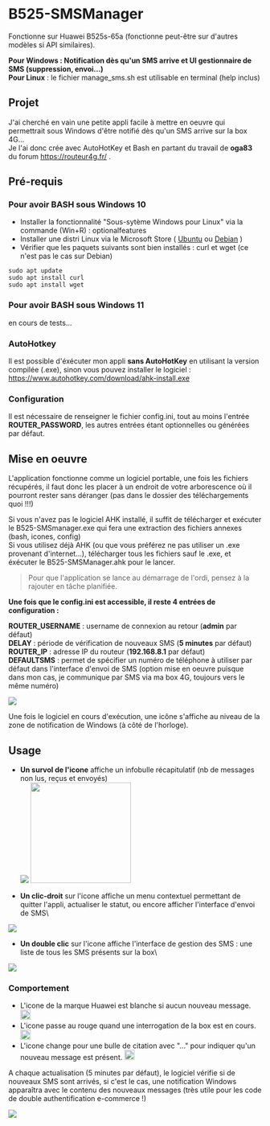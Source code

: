 # B525-SMSManager
Fonctionne sur Huawei B525s-65a (fonctionne peut-être sur d'autres modèles si API similaires).

**Pour Windows : Notification dès qu'un SMS arrive et UI gestionnaire de SMS (suppression, envoi...)** \
**Pour Linux** : le fichier manage_sms.sh est utilisable en terminal (help inclus)

## Projet
J'ai cherché en vain une petite appli facile à mettre en oeuvre qui permettrait sous Windows d'être notifié dès qu'un SMS arrive sur la box 4G... \
Je l'ai donc crée avec AutoHotKey et Bash en partant du travail de **oga83** du forum https://routeur4g.fr/ . 

## Pré-requis
### Pour avoir BASH sous Windows 10
* Installer la fonctionnalité "Sous-sytème Windows pour Linux" via la commande (Win+R) : optionalfeatures
* Installer une distri Linux via le Microsoft Store ( [Ubuntu](https://www.microsoft.com/store/productId/9NBLGGH4MSV6) ou [Debian](https://www.microsoft.com/store/productId/9MSVKQC78PK6) )
* Vérifier que les paquets suivants sont bien installés : curl et wget (ce n'est pas le cas sur Debian)

```
sudo apt update
sudo apt install curl
sudo apt install wget
```
### Pour avoir BASH sous Windows 11
en cours de tests...

### AutoHotkey
Il est possible d'éxécuter mon appli **sans AutoHotKey** en utilisant la version compilée (.exe), sinon vous pouvez installer le logiciel : https://www.autohotkey.com/download/ahk-install.exe

### Configuration
Il est nécessaire de renseigner le fichier config.ini, tout au moins l'entrée **ROUTER_PASSWORD**, les autres entrées étant optionnelles ou générées par défaut.

## Mise en oeuvre
L'application fonctionne comme un logiciel portable, une fois les fichiers récupérés, il faut donc les placer à un endroit de votre arborescence où il pourront rester sans déranger (pas dans le dossier des téléchargements quoi !!!) 

Si vous n'avez pas le logiciel AHK installé, il suffit de télécharger et exécuter le B525-SMSmanager.exe qui fera une extraction des fichiers annexes (bash, icones, config) \
Si vous utilisez déjà AHK (ou que vous préférez ne pas utiliser un .exe provenant d'internet...), télécharger tous les fichiers sauf le .exe, et éxécuter le B525-SMSManager.ahk pour le lancer. 

> Pour que l'application se lance au démarrage de l'ordi, pensez à la rajouter en tâche planifiée. 

**Une fois que le config.ini est accessible, il reste 4 entrées de configuration :**

**ROUTER_USERNAME** : username de connexion au retour (**admin** par défaut)\
**DELAY** : période de vérification de nouveaux SMS (**5 minutes** par défaut)\
**ROUTER_IP** : adresse IP du routeur (**192.168.8.1** par défaut)\
**DEFAULTSMS** : permet de spécifier un numéro de téléphone à utiliser par défaut dans l'interface d'envoi de SMS (option mise en oeuvre puisque dans mon cas, je communique par SMS via ma box 4G, toujours vers le même numéro)

<img src="https://routeur4g.fr/discussions/uploads/editor/tz/j56x2d0tsxvy.png"/>

Une fois le logiciel en cours d'exécution, une icône s'affiche au niveau de la zone de notification de Windows (à côté de l'horloge). 

## Usage
* **Un survol de l'icone** affiche un infobulle récapitulatif (nb de messages non lus, reçus et envoyés)\
<img src="https://routeur4g.fr/discussions/uploads/editor/pl/cvhervm1yshb.png"/> <img src="https://routeur4g.fr/discussions/uploads/editor/hx/grt69n654unr.png" width="200px"/>

* **Un clic-droit** sur l'icone affiche un menu contextuel permettant de quitter l'appli, actualiser le statut, ou encore afficher l'interface d'envoi de SMS\
<img src="https://routeur4g.fr/discussions/uploads/editor/fl/9vyzxgu0kjx6.png"/>

* **Un double clic** sur l'icone affiche l'interface de gestion des SMS : une liste de tous les SMS présents sur la box\
<img src="https://routeur4g.fr/discussions/uploads/editor/1d/2hoxc4rfc9ij.png"/>

### Comportement
* L'icone de la marque Huawei est blanche si aucun nouveau message. <img src="noSMS.ico" width="20px"/>
* L'icone passe au rouge quand une interrogation de la box est en cours. <img src="load.ico" width="20px" />
* L'icone change pour une bulle de citation avec "..." pour indiquer qu'un nouveau message est présent. <img src="more.ico" width="20px"/>

A chaque actualisation (5 minutes par défaut), le logiciel vérifie si de nouveaux SMS sont arrivés, si c'est le cas, une notification Windows apparaîtra avec le contenu des nouveaux messages (très utile pour les code de double authentification e-commerce !)

<img src="https://routeur4g.fr/discussions/uploads/editor/dz/vqvcgxw4wgac.png" />
